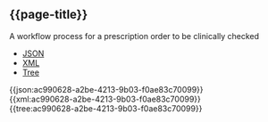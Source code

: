 ## {{page-title}}

A workflow process for a prescription order to be clinically checked

<div class="nhsd-!t-margin-bottom-6">
  <ul class="nav nav-tabs" role="tablist">
        <li role="presentation" class="active">
            <a href="#JSON" role="tab" data-toggle="tab">JSON</a>
        </li>
         <li role="presentation">
            <a href="#XML" role="tab" data-toggle="tab">XML</a>
        </li>
        <li role="presentation">
            <a href="#Tree" role="tab" data-toggle="tab">Tree</a>
        </li>
  </ul>
    
  <div class="tab-content snippet">
    <div id="JSON" role="tabpanel" class="tab-pane active">
{{json:ac990628-a2be-4213-9b03-f0ae83c70099}}
    </div>
    <div id="XML" role="tabpanel" class="tab-pane">
{{xml:ac990628-a2be-4213-9b03-f0ae83c70099}}
    </div>
    <div id="Tree" role="tabpanel" class="tab-pane">
{{tree:ac990628-a2be-4213-9b03-f0ae83c70099}}
    </div>
  </div>
</div>